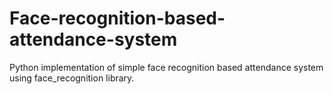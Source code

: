 # Face-recognition-based-attendance-system
Python implementation of simple face recognition based attendance system using face_recognition library.
